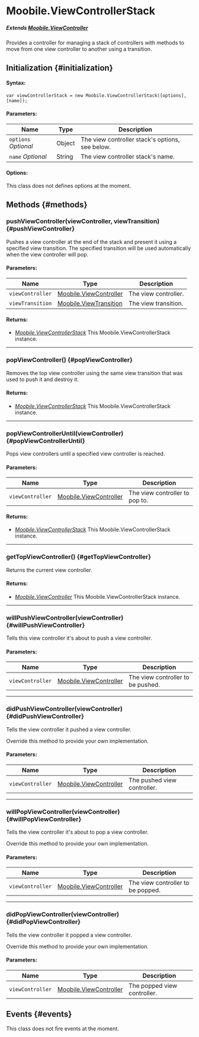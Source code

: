 Moobile.ViewControllerStack
================================================================================

##### Extends [Moobile.ViewController](../ViewController/ViewController.md)

Provides a controller for managing a stack of controllers with methods to move from one view controller to another using a transition.

Initialization {#initialization}
--------------------------------------------------------------------------------

#### Syntax:

	var viewControllerStack = new Moobile.ViewControllerStack([options], [name]);

#### Parameters:

Name                 | Type    | Description
-------------------- | ------- | -----------
`options` *Optional* | Object  | The view controller stack's options, see below.
`name`    *Optional* | String  | The view controller stack's name.

#### Options:

This class does not defines options at the moment.

Methods {#methods}
--------------------------------------------------------------------------------

### pushViewController(viewController, viewTransition) {#pushViewController}

Pushes a view controller at the end of the stack and present it using a specified view transition. The specified transition will be used automatically when the view controller will pop.

#### Parameters:

Name             | Type                                                          | Description
---------------- | ------------------------------------------------------------- | -----------
`viewController` | [Moobile.ViewController](../ViewController/ViewController.md) | The view controller.
`viewTransition` | [Moobile.ViewTransition](../ViewTransition/ViewTransition.md) | The view transition.

#### Returns:

- *[Moobile.ViewControllerStack](../ViewController/ViewControllerStack.md)* This Moobile.ViewControllerStack instance.

-----

### popViewController() {#popViewController}

Removes the top view controller using the same view transition that was used to push it and destroy it.

#### Returns:

- *[Moobile.ViewControllerStack](../ViewController/ViewControllerStack.md)* This Moobile.ViewControllerStack instance.

-----

### popViewControllerUntil(viewController) {#popViewControllerUntil}

Pops view controllers until a specified view controller is reached.

#### Parameters:

Name             | Type                                                          | Description
---------------- | ------------------------------------------------------------- | -----------
`viewController` | [Moobile.ViewController](../ViewController/ViewController.md) | The view controller to pop to.

#### Returns:

- *[Moobile.ViewControllerStack](../ViewController/ViewControllerStack.md)* This Moobile.ViewControllerStack instance.

-----

### getTopViewController() {#getTopViewController}

Returns the current view controller.

#### Returns:

- *[Moobile.ViewController](../ViewController/ViewController.md)* This Moobile.ViewControllerStack instance.

-----

### willPushViewController(viewController) {#willPushViewController}

Tells this view controller it's about to push a view controller.

#### Parameters:

Name             | Type                                                          | Description
---------------- | ------------------------------------------------------------- | -----------
`viewController` | [Moobile.ViewController](../ViewController/ViewController.md) | The view controller to be pushed.

-----

### didPushViewController(viewController) {#didPushViewController}

Tells the view controller it pushed a view controller.

Override this method to provide your own implementation.

#### Parameters:

Name             | Type                                                          | Description
---------------- | ------------------------------------------------------------- | -----------
`viewController` | [Moobile.ViewController](../ViewController/ViewController.md) | The pushed view controller.

-----

### willPopViewController(viewController) {#willPopViewController}

Tells the view controller it's about to pop a view controller.

Override this method to provide your own implementation.

#### Parameters:

Name             | Type                                                          | Description
---------------- | ------------------------------------------------------------- | -----------
`viewController` | [Moobile.ViewController](../ViewController/ViewController.md) | The view controller to be popped.

-----

### didPopViewController(viewController) {#didPopViewController}

Tells the view controller it popped a view controller.

Override this method to provide your own implementation.

#### Parameters:

Name             | Type                                                          | Description
---------------- | ------------------------------------------------------------- | -----------
`viewController` | [Moobile.ViewController](../ViewController/ViewController.md) | The popped view controller.

Events {#events}
--------------------------------------------------------------------------------

This class does not fire events at the moment.